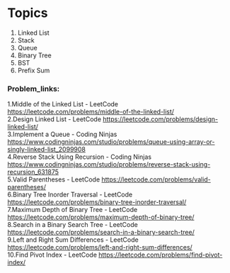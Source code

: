 # Topics

1.  Linked List
2.  Stack
3.  Queue
4.  Binary Tree
5.  BST
6.  Prefix Sum

### Problem_links:

1.Middle of the Linked List - LeetCode https://leetcode.com/problems/middle-of-the-linked-list/  
2.Design Linked List - LeetCode https://leetcode.com/problems/design-linked-list/  
3.Implement a Queue - Coding Ninjas https://www.codingninjas.com/studio/problems/queue-using-array-or-singly-linked-list_2099908  
4.Reverse Stack Using Recursion - Coding Ninjas https://www.codingninjas.com/studio/problems/reverse-stack-using-recursion_631875  
5.Valid Parentheses - LeetCode https://leetcode.com/problems/valid-parentheses/  
6.Binary Tree Inorder Traversal - LeetCode https://leetcode.com/problems/binary-tree-inorder-traversal/  
7.Maximum Depth of Binary Tree - LeetCode https://leetcode.com/problems/maximum-depth-of-binary-tree/  
8.Search in a Binary Search Tree - LeetCode https://leetcode.com/problems/search-in-a-binary-search-tree/  
9.Left and Right Sum Differences - LeetCode https://leetcode.com/problems/left-and-right-sum-differences/  
10.Find Pivot Index - LeetCode https://leetcode.com/problems/find-pivot-index/
